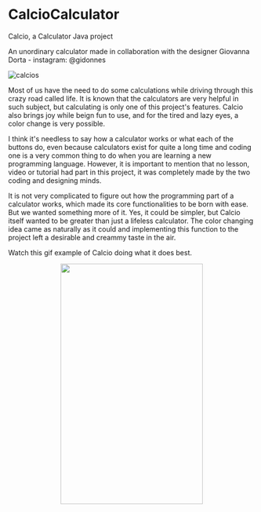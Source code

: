 # CalcioCalculator
Calcio, a Calculator Java project

   An unordinary calculator made in collaboration with the designer Giovanna Dorta - instagram: @gidonnes
  
![calcios](https://user-images.githubusercontent.com/96660042/213880441-4d192d54-0d51-4d5d-a9d7-ebeb55e83a06.png)

  Most of us have the need to do some calculations while driving through this crazy road called life. It is known that the calculators are very helpful in such subject, but calculating is only one of this project's features. Calcio also brings joy while beign fun to use, and for the tired and lazy eyes, a color change is very possible.

I think it's needless to say how a calculator works or what each of the buttons do, even because calculators exist for quite a long time and coding one is a very common thing to do when you are learning a new programming language. However, it is important to mention that no lesson, video or tutorial had part in this project, it was completely made by the two coding and designing minds.

  It is not very complicated to figure out how the programming part of a calculator works, which made its core functionalities to be born with ease. But we wanted something more of it. Yes, it could be simpler, but Calcio itself wanted to be greater than just a lifeless calculator. The color changing idea came as naturally as it could and implementing this function to the project left a desirable and creammy taste in the air.
  


  Watch this gif example of Calcio doing what it does best.


   <p align="center">
  <img width="290" height="490" src=https://user-images.githubusercontent.com/96660042/213882908-4a189167-7023-476e-8126-a01c29892718.gif>
  </p>

<!--- download link: https://drive.google.com/file/d/1vXGDl0Z2xVVlDsO_LXJoqdVBpSKBHdja/view?usp=sharing ---!>
